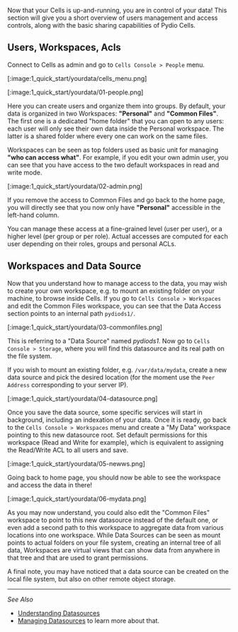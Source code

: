 Now that your Cells is up-and-running, you are in control of your data! This section will give you a short overview of users management and access controls, along with the basic sharing capabilities of Pydio Cells.

## Users, Workspaces, Acls

Connect to Cells as admin and go to `Cells Console > People` menu. 

[:image:1_quick_start/yourdata/cells_menu.png]

[:image:1_quick_start/yourdata/01-people.png]

Here you can create users and organize them into groups. By default, your data is organized in two Workspaces: **"Personal"** and **"Common Files"**. The first one is a dedicated "home folder" that you can open to any users: each user will only see their own data inside the Personal workspace. The latter is a shared folder where every one can work on the same files.

Workspaces can be seen as top folders used as basic unit for managing **"who can access what"**. For example, if you edit your own admin user, you can see that you have access to the two default workspaces in read and write mode. 

[:image:1_quick_start/yourdata/02-admin.png]

If you remove the access to Common Files and go back to the home page, you will directly see that you now only have **"Personal"** accessible in the left-hand column. 

You can manage these access at a fine-grained level (user per user), or a higher level (per group or per role). Actual accesses are computed for each user depending on their roles, groups and personal ACLs.

## Workspaces and Data Source

Now that you understand how to manage access to the data, you may wish to create your own workspace, e.g. to mount an existing folder on your machine, to browse inside Cells. If you go to `Cells Console > Workspaces` and edit the Common Files workspace, you can see that the Data Access section points to an internal path `pydiods1/`. 

[:image:1_quick_start/yourdata/03-commonfiles.png]

This is referring to a "Data Source" named _pydiods1_. Now go to `Cells Console > Storage`, where you will find this datasource and its real path on the file system.

If you wish to mount an existing folder, e.g. `/var/data/mydata`, create a new data source and pick the desired location (for the moment use the `Peer Address` corresponding to your server IP). 

[:image:1_quick_start/yourdata/04-datasource.png]

Once you save the data source, some specific services will start in background, including an indexation of your data. Once it is ready, go back to the `Cells Console > Workspaces` menu and create a "My Data" workspace pointing to this new datasource root. Set default permissions for this workspace (Read and Write for example), which is equivalent to assigning the Read/Write ACL to all users and save. 

[:image:1_quick_start/yourdata/05-newws.png]

Going back to home page, you should now be able to see the workspace and access the data in there!

[:image:1_quick_start/yourdata/06-mydata.png]

As you may now understand, you could also edit the "Common Files" workspace to point to this new datasource instead of the default one, or even add a second path to this workspace to aggregate data from various locations into one workspace. While Data Sources can be seen as mount points to actual folders on your file system, creating an internal tree of all data, Workspaces are virtual views that can show data from anywhere in that tree and that are used to grant permissions.

A final note, you may have noticed that a data source can be created on the local file system, but also on other remote object storage. 

--------------
_See Also_

- [Understanding Datasources](en/docs/cells/v2/understanding-datasources)
- [Managing Datasources](en/docs/cells/v2/managing-datasources) to learn more about that.


